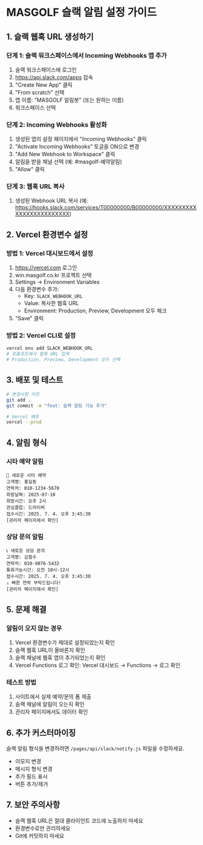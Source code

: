 # MASGOLF 슬랙 알림 설정 가이드

## 1. 슬랙 웹훅 URL 생성하기

### 단계 1: 슬랙 워크스페이스에서 Incoming Webhooks 앱 추가
1. 슬랙 워크스페이스에 로그인
2. https://api.slack.com/apps 접속
3. "Create New App" 클릭
4. "From scratch" 선택
5. 앱 이름: "MASGOLF 알림봇" (또는 원하는 이름)
6. 워크스페이스 선택

### 단계 2: Incoming Webhooks 활성화
1. 생성된 앱의 설정 페이지에서 "Incoming Webhooks" 클릭
2. "Activate Incoming Webhooks" 토글을 ON으로 변경
3. "Add New Webhook to Workspace" 클릭
4. 알림을 받을 채널 선택 (예: #masgolf-예약알림)
5. "Allow" 클릭

### 단계 3: 웹훅 URL 복사
1. 생성된 Webhook URL 복사 (예: https://hooks.slack.com/services/T00000000/B00000000/XXXXXXXXXXXXXXXXXXXXXXXX)

## 2. Vercel 환경변수 설정

### 방법 1: Vercel 대시보드에서 설정
1. https://vercel.com 로그인
2. win.masgolf.co.kr 프로젝트 선택
3. Settings → Environment Variables
4. 다음 환경변수 추가:
   - Key: `SLACK_WEBHOOK_URL`
   - Value: 복사한 웹훅 URL
   - Environment: Production, Preview, Development 모두 체크
5. "Save" 클릭

### 방법 2: Vercel CLI로 설정
```bash
vercel env add SLACK_WEBHOOK_URL
# 프롬프트에서 웹훅 URL 입력
# Production, Preview, Development 모두 선택
```

## 3. 배포 및 테스트

```bash
# 변경사항 커밋
git add .
git commit -m "feat: 슬랙 알림 기능 추가"

# Vercel 배포
vercel --prod
```

## 4. 알림 형식

### 시타 예약 알림
```
🎯 새로운 시타 예약
고객명: 홍길동
연락처: 010-1234-5678
희망날짜: 2025-07-10
희망시간: 오후 2시
관심클럽: 드라이버
접수시간: 2025. 7. 4. 오후 3:45:30
[관리자 페이지에서 확인]
```

### 상담 문의 알림
```
📞 새로운 상담 문의
고객명: 김철수
연락처: 010-9876-5432
통화가능시간: 오전 10시-12시
접수시간: 2025. 7. 4. 오후 3:45:30
⚠️ 빠른 연락 부탁드립니다!
[관리자 페이지에서 확인]
```

## 5. 문제 해결

### 알림이 오지 않는 경우
1. Vercel 환경변수가 제대로 설정되었는지 확인
2. 슬랙 웹훅 URL이 올바른지 확인
3. 슬랙 채널에 웹훅 앱이 추가되었는지 확인
4. Vercel Functions 로그 확인: Vercel 대시보드 → Functions → 로그 확인

### 테스트 방법
1. 사이트에서 실제 예약/문의 폼 제출
2. 슬랙 채널에 알림이 오는지 확인
3. 관리자 페이지에서도 데이터 확인

## 6. 추가 커스터마이징

슬랙 알림 형식을 변경하려면 `/pages/api/slack/notify.js` 파일을 수정하세요.

- 이모지 변경
- 메시지 형식 변경
- 추가 필드 표시
- 버튼 추가/제거

## 7. 보안 주의사항

- 슬랙 웹훅 URL은 절대 클라이언트 코드에 노출하지 마세요
- 환경변수로만 관리하세요
- Git에 커밋하지 마세요
